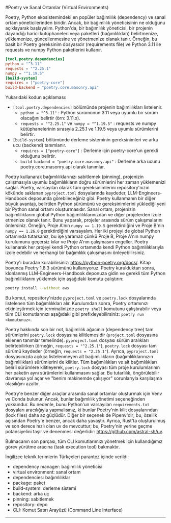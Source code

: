 #Poetry ve Sanal Ortamlar (Virtual Environments)

Poetry, Python ekosistemindeki en popüler bağımlılık (dependency) ve sanal ortam yöneticilerinden biridir. Ancak, bir bağımlılık yöneticisinin ne olduğunu açıklayarak başlayalım. Python'da, bir bağımlılık yöneticisi, bir projenin dayandığı harici kütüphaneleri veya paketleri (bağımlılıkları) belirtmenize, yüklemenize, güncellenmesine ve yönetmenize olanak tanır. Örneğin, bu basit bir Poetry gereksinim dosyasıdır (requirements file) ve Python 3.11 ile requests ve numpy Python paketlerini kullanır.

```toml
[tool.poetry.dependencies]
python = "^3.11"
requests = "^2.25.1"
numpy = "^1.19.5"
[build-system]
requires = ["poetry-core"]
build-backend = "poetry.core.masonry.api"
```

Yukarıdaki kodun açıklaması:
- `[tool.poetry.dependencies]` bölümünde projenin bağımlılıkları listelenir.
  - `python = "^3.11"` : Python sürümünün 3.11 veya uyumlu bir sürüm olacağını belirtir (örn: 3.11.x).
  - `requests = "^2.25.1"` ve `numpy = "^1.19.5"` : requests ve numpy kütüphanelerinin sırasıyla 2.25.1 ve 1.19.5 veya uyumlu sürümlerini belirtir.
- `[build-system]` bölümünde derleme sisteminin gereksinimleri ve arka ucu (backend) tanımlanır.
  - `requires = ["poetry-core"]` : Derleme için poetry-core'un gerekli olduğunu belirtir.
  - `build-backend = "poetry.core.masonry.api"` : Derleme arka ucunu poetry.core.masonry.api olarak tanımlar.

Poetry kullanarak bağımlılıklarınızı sabitlemek (pinning), projenizin çalışmasıyla uyumlu bağımlılıkların doğru sürümlerini her zaman yüklemenizi sağlar. Poetry, varsayılan olarak tüm gereksinimlerini repository'nizin kökünde saklanan `pyproject.toml` dosyalarında kaydeder, LLM-Engineers-Handbook deposunda görebileceğiniz gibi. Poetry kullanmanın bir diğer büyük avantajı, belirtilen Python sürümünü ve gereksinimlerini yüklediği yeni bir Python sanal ortamı oluşturmasıdır. Sanal ortam, projenizin bağımlılıklarını global Python bağımlılıklarınızdan ve diğer projelerden izole etmenize olanak tanır. Bunu yaparak, projeler arasında sürüm çakışmalarını önlersiniz. Örneğin, Proje A'nın `numpy == 1.19.5` gerektirdiğini ve Proje B'nin `numpy == 1.26.0` gerektirdiğini varsayalım. Her iki projeyi de global Python ortamında tutarsanız, bu işe yaramaz çünkü Proje B, Proje A'nın numpy kurulumunu geçersiz kılar ve Proje A'nın çalışmasını engeller. Poetry kullanarak her projeyi kendi Python ortamında kendi Python bağımlılıklarıyla izole edebilir ve herhangi bir bağımlılık çakışmasını önleyebilirsiniz.

Poetry'i buradan kurabilirsiniz: https://python-poetry.org/docs/. Kitap boyunca Poetry 1.8.3 sürümünü kullanıyoruz. Poetry kurulduktan sonra, klonlanmış LLM-Engineers-Handbook deponuza gidin ve gerekli tüm Python bağımlılıklarını yüklemek için aşağıdaki komutu çalıştırın:

```bash
poetry install --without aws
```

Bu komut, repository'nizde `pyproject.toml` ve `poetry.lock` dosyalarında listelenen tüm bağımlılıkları alır. Kurulumdan sonra, Poetry ortamınızı etkinleştirmek için terminalinizde `poetry shell` komutunu çalıştırabilir veya tüm CLI komutlarınızı aşağıdaki gibi prefixleyebilirsiniz: `poetry run <komutunuz>`.

Poetry hakkında son bir not, bağımlılık ağacının (dependency tree) tam sürümlerini `poetry.lock` dosyasına kilitlemesidir (`project.toml` dosyasına eklenen tanımlar temelinde). `pyproject.toml` dosyası sürüm aralıkları belirtebilirken (örneğin, `requests = "^2.25.1"`), `poetry.lock` dosyası tam sürümü kaydeder (örneğin, `requests = "2.25.1"`). Ayrıca, `pyproject.toml` dosyasınızda açıkça listelenmeyen alt bağımlılıkların (bağımlılıklarınızın bağımlılıkları) sürümlerini de kilitler. Tüm bağımlılıkları ve alt bağımlılıkları belirli sürümlere kilitleyerek, `poetry.lock` dosyası tüm proje kurulumlarının her paketin aynı sürümlerini kullanmasını sağlar. Bu tutarlılık, öngörülebilir davranışa yol açar ve "benim makinemde çalışıyor" sorunlarıyla karşılaşma olasılığını azaltır.

Poetry'e benzer diğer araçlar arasında sanal ortamlar oluşturmak için Venv ve Conda bulunur. Ancak, bunlar bağımlılık yönetimi seçeneğinden yoksundur. Bu nedenle, bunu Python'un varsayılan `requirements.txt` dosyaları aracılığıyla yapmalısınız, ki bunlar Poetry'nin kilit dosyalarından (lock files) daha az güçlüdür. Diğer bir seçenek de Pipenv'dir; bu, özellik açısından Poetry'e benzer, ancak daha yavaştır. Ayrıca, Rust'ta oluşturulmuş ve son derece hızlı olan uv de mevcuttur; bu, Poetry'nin yerine geçme potansiyelini taşır ve denenmesi değerlidir: https://github.com/astral-sh/uv.

Bulmacanın son parçası, tüm CLI komutlarımızı yönetmek için kullandığımız görev yürütme aracına (task execution tool) bakmaktır. 

İngilizce teknik terimlerin Türkçeleri parantez içinde verildi:
- dependency manager: bağımlılık yöneticisi
- virtual environment: sanal ortam
- dependencies: bağımlılıklar
- package: paket
- build-system: derleme sistemi
- backend: arka uç
- pinning: sabitlemek 
- repository: depo 
- CLI: Komut Satırı Arayüzü (Command Line Interface)

---

